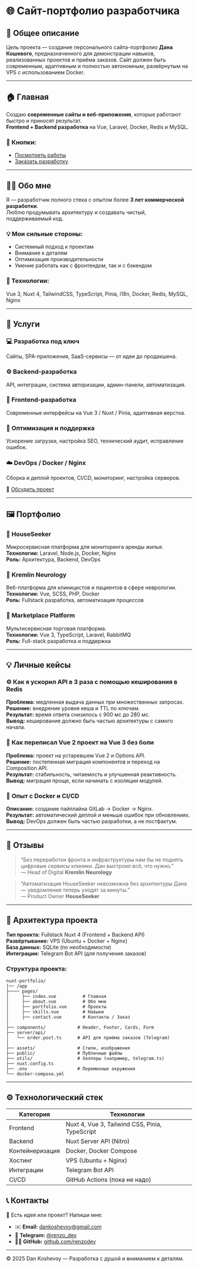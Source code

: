# 🌐 Сайт-портфолио разработчика

## 🧾 Общее описание
Цель проекта — создание персонального сайта-портфолио **Дана Кошевого**, предназначенного для демонстрации навыков, реализованных проектов и приёма заказов. Сайт должен быть современным, адаптивным и полностью автономным, развёрнутым на VPS с использованием Docker.

---

## 🏠 Главная
Создаю **современные сайты и веб-приложения**, которые работают быстро и приносят результат.  
**Frontend + Backend разработка** на Vue, Laravel, Docker, Redis и MySQL.

### 🔘 Кнопки:
- [Посмотреть работы](#портфолио)
- [Заказать разработку](#услуги)

---

## 👨‍💻 Обо мне
Я — разработчик полного стека с опытом более **3 лет коммерческой разработки**.  
Люблю продумывать архитектуру и создавать чистый, поддерживаемый код.

### 💡 Мои сильные стороны:
- Системный подход к проектам
- Внимание к деталям
- Оптимизация производительности
- Умение работать как с фронтендом, так и с бэкендом

### 🧠 Технологии:
Vue 3, Nuxt 4, TailwindCSS, TypeScript, Pinia, i18n, Docker, Redis, MySQL, Nginx

---

## 🧰 Услуги <a name="услуги"></a>

### 💻 Разработка под ключ
Сайты, SPA-приложения, SaaS-сервисы — от идеи до продакшена.

### ⚙️ Backend-разработка
API, интеграции, система авторизации, админ-панели, автоматизация.

### 🎨 Frontend-разработка
Современные интерфейсы на Vue 3 / Nuxt / Pinia, адаптивная верстка.

### 🚀 Оптимизация и поддержка
Ускорение загрузки, настройка SEO, технический аудит, исправление ошибок.

### ☁️ DevOps / Docker / Nginx
Сборка и деплой проектов, CI/CD, мониторинг, настройка серверов.

📩 [Обсудить проект](#контакты)

---

## 🖼️ Портфолио <a name="портфолио"></a>

### 🔹 **HouseSeeker**
Микросервисная платформа для мониторинга аренды жилья.  
**Технологии:** Laravel, Node.js, Docker, Nginx  
**Роль:** Архитектура, Backend, DevOps

### 🔹 **Kremlin Neurology**
Веб-платформа для клиницистов и пациентов в сфере неврологии.  
**Технологии:** Vue, SCSS, PHP, Docker  
**Роль:** Fullstack разработка, автоматизация процессов

### 🔹 **Marketplace Platform**
Мультисервисная торговая платформа.  
**Технологии:** Vue 3, TypeScript, Laravel, RabbitMQ  
**Роль:** Full-stack разработка и поддержка

---

## 💡 Личные кейсы

### ⚙️ **Как я ускорил API в 3 раза с помощью кеширования в Redis**
**Проблема:** медленная выдача данных при множественных запросах.  
**Решение:** внедрение уровня кеша и TTL по ключам.  
**Результат:** время ответа снизилось с 900 мс до 280 мс.  
**Вывод:** кеширование должно быть частью архитектуры с самого начала.

### 🧩 **Как переписал Vue 2 проект на Vue 3 без боли**
**Проблема:** проект на устаревшем Vue 2 и Options API.  
**Решение:** постепенная миграция компонентов и переход на Composition API.  
**Результат:** стабильность, читаемость и улучшенная реактивность.  
**Вывод:** миграция проще, если начинать с изоляции модулей.

### 🔄 **Опыт с Docker и CI/CD**
**Описание:** создание пайплайна GitLab → Docker → Nginx.  
**Результат:** автоматический деплой и меньше ошибок при обновлениях.  
**Вывод:** DevOps должен быть частью разработки, а не постфактум.

---

## 💬 Отзывы
> “Без переработки фронта и инфраструктуры нам бы не поднять цифровые сервисы клиники. Дан выстроил всё, что нужно.”  
> — Head of Digital **Kremlin Neurology**

> “Автоматизация HouseSeeker невозможна без архитектуры Дана — уведомления теперь уходят за минуты.”  
> — Product Owner **HouseSeeker**

---

## 🧱 Архитектура проекта

**Тип проекта:** Fullstack Nuxt 4 (Frontend + Backend API)  
**Развёртывание:** VPS (Ubuntu + Docker + Nginx)  
**База данных:** SQLite (по необходимости)  
**Интеграции:** Telegram Bot API (для получения заказов)

### Структура проекта:
```
nuxt-portfolio/
|── /app
├──── pages/
│     ├── index.vue          # Главная
│     ├── about.vue          # Обо мне
│     ├── portfolio.vue      # Проекты
│     ├── skills.vue         # Навыки
│     ├── contact.vue        # Контакты / Заказ
│
├── components/            # Header, Footer, Cards, Form
├── server/api/
│   └── order.post.ts      # API для приёма заказов (Telegram)
│
├── assets/                # Стили, изображения
├── public/                # Публичные файлы
├── utils/                 # Хелперы (например, telegram.ts)
├── nuxt.config.ts
├── .env                   # Переменные окружения
└── docker-compose.yml
```

---

## ⚙️ Технологический стек
| Категория | Технологии |
|------------|-------------|
| Frontend | Nuxt 4, Vue 3, Tailwind CSS, Pinia, TypeScript |
| Backend | Nuxt Server API (Nitro) |
| Контейнеризация | Docker, Docker Compose |
| Хостинг | VPS (Ubuntu + Nginx) |
| Интеграции | Telegram Bot API |
| CI/CD | GitHub Actions (пока не надо) |




## 📞 Контакты <a name="контакты"></a>
💬 Есть идея или проект? Напиши мне:

- ✉️ **Email:** dankoshevoy@gmail.com
- 💬 **Telegram:** [@renzo_dev](https://t.me/renzo_pw)
- 🧑‍💻 **GitHub:** [github.com/renzodev](https://github.com/Renzo-Dev)

---

© 2025 Dan Koshevoy — Разработка с душой и вниманием к деталям.
